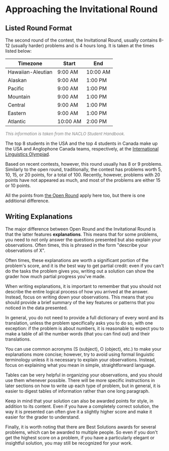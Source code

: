 # Approaching the Invitational Round

## Listed Round Format

The second round of the contest, the Invitational Round, usually contains 8-12 (usually harder) problems and is 4 hours long. It is taken at the times listed below:

| Timezone | Start | End |
|--|--|--|
| Hawaiian-Aleutian | 9:00 AM | 10:00 AM |
| Alaskan | 9:00 AM | 1:00 PM |
| Pacific | 9:00 AM | 1:00 PM |
| Mountain | 9:00 AM | 1:00 PM |
| Central | 9:00 AM | 1:00 PM |
| Eastern | 9:00 AM| 1:00 PM |
| Atlantic | 10:00 AM | 2:00 PM |

<span style="font-size: small; color: grey; font-style: italic;">This information is taken from the NACLO Student Handbook.</span>

The top 8 students in the USA and the top 4 students in Canada make up the USA and Anglophone Canada teams, respectively, at the [International Linguistics Olympiad](https://ioling.org/).

Based on recent contests, however, this round usually has 8 or 9 problems. Similarly to the open round, traditionally, the contest has problems worth 5, 10, 15, or 20 points, for a total of 100. Recently, however, problems with 20 points have not appeared as much, and most of the problems are either 15 or 10 points.

All the points from [the Open Round](round-1.md) apply here too, but there is one additional difference.

## Writing Explanations

The major difference between Open Round and the Invitational Round is that the latter features **explanations**. This means that for some problems, you need to not only answer the questions presented but also explain your observations. Often times, this is phrased in the form "describe your observations of X".

Often times, these explanations are worth a significant portion of the problem's score, and it is *the* best way to get partial credit: even if you can't do the tasks the problem gives you, writing out a solution can show the grader how much partial progress you've made.

When writing explanations, it is important to remember that you should not describe the entire logical process of how you arrived at the answer. Instead, focus on writing down your observations. This means that you should provide a brief summary of the key features or patterns that you noticed in the data presented.

In general, you do not need to provide a full dictionary of every word and its translation, unless the problem specifically asks you to do so, with one exception: if the problem is about numbers, it is reasonable to expect you to make a table of all the number words (that you can find out) and their translations.

You can use common acronyms (S (subject), O (object), etc.) to make your explanations more concise; however, try to avoid using formal linguistic terminology unless it is necessary to explain your observations. Instead, focus on explaining what you mean in simple, straightforward language.

Tables can be very helpful in organizing your observations, and you should use them whenever possible. There will be more specific instructions in later sections on how to write up each type of problem, but in general, it is easier to digest tables of information rather than one long paragraph.

Keep in mind that your solution can also be awarded points for style, in addition to its content. Even if you have a completely correct solution, the way it is presented can often give it a slightly higher score and make it easier for the grader to understand.

Finally, it is worth noting that there are Best Solutions awards for several problems, which can be awarded to multiple people. So even if you don't get the highest score on a problem, if you have a particularly elegant or insightful solution, you may still be recognized for your work.
